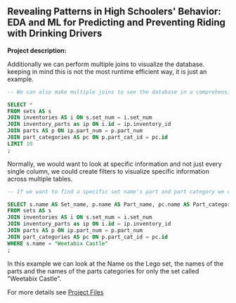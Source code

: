 ## Revealing Patterns in High Schoolers' Behavior: EDA and ML for Predicting and Preventing Riding with Drinking Drivers

**Project description:** 





Additionally we can perform multiple joins to visualize the database. keeping in mind this is not the most runtime efficient way, it is just an example.

```sql
-- We can also make multiple joins to see the database in a comprehensive manner

SELECT *
FROM sets AS s
JOIN inventories AS i ON s.set_num = i.set_num
JOIN inventory_parts as ip ON i.id = ip.inventory_id
JOIN parts AS p ON ip.part_num = p.part_num
JOIN part_categories AS pc ON p.part_cat_id = pc.id
LIMIT 10
;

```

Normally, we would want to look at specific information and not just every single column, we could create filters to visualize specific information across multiple tables.

```sql
-- If we want to find a specific set name's part and part category we can apply filters

SELECT s.name AS Set_name, p.name AS Part_name, pc.name AS Part_category_name
FROM sets AS s
JOIN inventories AS i ON s.set_num = i.set_num
JOIN inventory_parts as ip ON i.id = ip.inventory_id
JOIN parts AS p ON ip.part_num = p.part_num
JOIN part_categories AS pc ON p.part_cat_id = pc.id
WHERE s.name = "Weetabix Castle"
;

```

In this example we can look at the Name os the Lego set, the names of the parts and the names of the parts categories for only the set called "Weetabix Castle".


For more details see <a href="https://github.com/RodolfoAMaranhao/Lego_parts_analysis_SQL_ERD">Project Files</a> 
